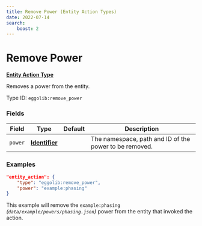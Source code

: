 ```yaml
---
title: Remove Power (Entity Action Types)
date: 2022-07-14
search:
    boost: 2
---
```


#   Remove Power

**[Entity Action Type]**

Removes a power from the entity.

Type ID: `eggolib:remove_power`


### Fields

Field | Type | Default | Description
------|------|---------|------------
`power` | **[Identifier]** | | The namespace, path and ID of the power to be removed.


### Examples

``` json
"entity_action": {
    "type": "eggolib:remove_power",
    "power": "example:phasing"
}
```

This example will remove the `example:phasing` *(`data/example/powers/phasing.json`)* power from the entity that invoked the action.



[Entity Action Type]: ../entity_action_types.md
[Identifier]: https://origins.readthedocs.io/en/latest/types/data_types/identifier
